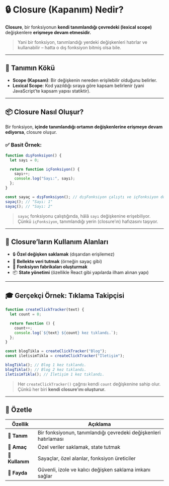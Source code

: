 # 🔒 Closure (Kapanım) Nedir?

**Closure**, bir fonksiyonun **kendi tanımlandığı çevredeki (lexical scope)** değişkenlere **erişmeye devam etmesidir.**

> Yani bir fonksiyon, tanımlandığı yerdeki değişkenleri hatırlar ve kullanabilir – hatta o dış fonksiyon bitmiş olsa bile.

---

## 🧠 Tanımın Kökü

- **Scope (Kapsam)**: Bir değişkenin nereden erişilebilir olduğunu belirler.
- **Lexical Scope**: Kod yazıldığı sıraya göre kapsam belirlenir (yani JavaScript’te kapsam yapısı statiktir).

---

## 📦 Closure Nasıl Oluşur?

Bir fonksiyon, **içinde tanımlandığı ortamın değişkenlerine erişmeye devam ediyorsa**, closure oluşur.

### ✅ Basit Örnek:

```js
function dışFonksiyon() {
  let sayı = 0;

  return function içFonksiyon() {
    sayı++;
    console.log("Sayı:", sayı);
  };
}

const sayaç = dışFonksiyon(); // dışFonksiyon çalıştı ve içFonksiyon döndü
sayaç(); // "Sayı: 1"
sayaç(); // "Sayı: 2"
```

> `sayaç` fonksiyonu çalıştığında, hâlâ `sayı` değişkenine erişebiliyor.  
> Çünkü `içFonksiyon`, tanımlandığı yerin (closure’ın) hafızasını taşıyor.

---

## 🔄 Closure’ların Kullanım Alanları

- 🔒 **Özel değişken saklamak** (dışarıdan erişilemez)
- 🧠 **Bellekte veri tutmak** (örneğin sayaç gibi)
- 🔁 **Fonksiyon fabrikaları oluşturmak**
- 📦 **State yönetimi** (özellikle React gibi yapılarda ilham alınan yapı)

---

## 🎓 Gerçekçi Örnek: Tıklama Takipçisi

```js
function createClickTracker(text) {
  let count = 0;

  return function () {
    count++;
    console.log(`${text} ${count} kez tıklandı.`);
  };
}

const blogTikla = createClickTracker("Blog");
const iletisimTikla = createClickTracker("İletişim");

blogTikla(); // Blog 1 kez tıklandı.
blogTikla(); // Blog 2 kez tıklandı.
iletisimTikla(); // İletişim 1 kez tıklandı.
```

> Her `createClickTracker()` çağrısı kendi `count` değişkenine sahip olur.  
> Çünkü her biri **kendi closure’ını oluşturur.**

---

## 🎯 Özetle

| Özellik | Açıklama |
|--------|----------|
| 📌 **Tanım** | Bir fonksiyonun, tanımlandığı çevredeki değişkenleri hatırlaması |
| 🧠 **Amaç** | Özel veriler saklamak, state tutmak |
| 🧰 **Kullanım** | Sayaçlar, özel alanlar, fonksiyon üreticiler |
| 🔐 **Fayda** | Güvenli, izole ve kalıcı değişken saklama imkanı sağlar |
